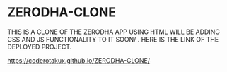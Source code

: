 # ZERODHA-CLONE

THIS IS A CLONE OF THE ZERODHA APP USING HTML
WILL BE ADDING CSS AND JS FUNCTIONALITY TO IT SOON/
.
HERE IS THE LINK OF THE DEPLOYED PROJECT.

 https://coderotakux.github.io/ZERODHA-CLONE/

